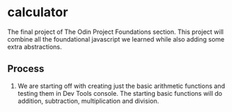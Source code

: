 # calculator
The final project of The Odin Project Foundations section. This project will combine all the foundational javascript we learned while also adding some extra abstractions.

## Process
1. We are starting off with creating just the basic arithmetic functions and testing them in Dev Tools console. The starting basic functions will do addition, subtraction, multiplication and division.
